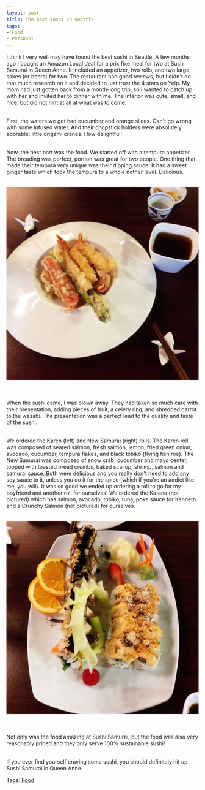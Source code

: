 ```yaml
---
layout: post
title: The Best Sushi in Seattle
tags:
- Food
- Personal
---
```


I think I very well may have found the best sushi in Seattle. A few months ago I bought an Amazon Local deal for a prix fixe meal for two at Sushi Samurai in Queen Anne. It included an appetizer, two rolls, and two large sakes (or beers) for two. The restaurant had good reviews, but I didn't do that much research on it and decided to just trust the 4 stars on Yelp. My mom had just gotten back from a month-long trip, so I wanted to catch up with her and invited her to dinner with me. The interior was cute, small, and nice, but did not hint at all at what was to come.<BR><BR>

First, the waters we got had cucumber and orange slices. Can't go wrong with some infused water. And their chopstick holders were absolutely adorable: little origami cranes. How delightful!<BR><BR>

Now, the best part was the food. We started off with a tempura appetizer. The breading was perfect, portion was great for two people. One thing that made their tempura very unique was their dipping sauce. It had a sweet ginger taste which took the tempura to a whole nother level. Delicious.<BR><BR>

<center><img src="/images/sushi.jpg" alt="sushi" class="post_img"></center><BR><BR>

When the sushi came, I was blown away. They had taken so much care with their presentation, adding pieces of fruit, a celery ring, and shredded carrot to the wasabi. The presentation was a perfect lead to the quality and taste of the sushi.<BR><BR>

We ordered the Karen (left) and New Samurai (right) rolls. The Karen roll was composed of seared salmon, fresh salmon, lemon, fried green onion, avocado, cucumber, tempura flakes, and black tobiko (flying fish roe). The New Samurai was composed of snow crab, cucumber and mayo center, topped with
toasted bread crumbs, baked scallop, shrimp, salmon
and samurai sauce. Both were delicious and you really don't need to add any soy sauce to it, unless you do it for the spice (which if you're an addict like me, you will). It was so good we ended up ordering a roll to go for my boyfriend and another roll for ourselves! We ordered the Katana (not pictured) which has salmon, avocado, tobiko, tuna, poke sauce for Kenneth and a Crunchy Salmon (not pictured) for ourselves.<BR><BR>

<center><img src="/images/sushi2.jpg" alt="sushi2" class="post_img"></center><BR><BR>

Not only was the food amazing at Sushi Samurai, but the food was also very reasonably priced and they only serve 100% sustainable sushi!<BR><BR>

If you ever find yourself craving some sushi, you should definitely hit up Sushi Samurai in Queen Anne.

Tags: <a href="/tags/#food">Food</a>